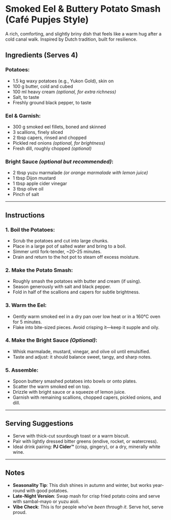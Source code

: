 # Smoked Eel & Buttery Potato Smash (Café Pupjes Style)

A rich, comforting, and slightly briny dish that feels like a warm hug after a cold canal walk. Inspired by Dutch tradition, built for resilience.

## Ingredients (Serves 4)

### Potatoes:
- 1.5 kg waxy potatoes (e.g., Yukon Gold), skin on
- 100 g butter, cold and cubed
- 100 ml heavy cream *(optional, for extra richness)*
- Salt, to taste
- Freshly ground black pepper, to taste

### Eel & Garnish:
- 300 g smoked eel fillets, boned and skinned
- 3 scallions, finely sliced
- 2 tbsp capers, rinsed and chopped
- Pickled red onions *(optional, for brightness)*
- Fresh dill, roughly chopped *(optional)*

### Bright Sauce *(optional but recommended)*:
- 2 tbsp yuzu marmalade *(or orange marmalade with lemon juice)*
- 1 tbsp Dijon mustard
- 1 tbsp apple cider vinegar
- 3 tbsp olive oil
- Pinch of salt

---

## Instructions

### 1. Boil the Potatoes:
- Scrub the potatoes and cut into large chunks.
- Place in a large pot of salted water and bring to a boil.
- Simmer until fork-tender, ~20–25 minutes.
- Drain and return to the hot pot to steam off excess moisture.

### 2. Make the Potato Smash:
- Roughly smash the potatoes with butter and cream (if using).
- Season generously with salt and black pepper.
- Fold in half of the scallions and capers for subtle brightness.

### 3. Warm the Eel:
- Gently warm smoked eel in a dry pan over low heat or in a 160°C oven for 5 minutes.
- Flake into bite-sized pieces. Avoid crisping it—keep it supple and oily.

### 4. Make the Bright Sauce *(Optional)*:
- Whisk marmalade, mustard, vinegar, and olive oil until emulsified.
- Taste and adjust: it should balance sweet, tangy, and sharp notes.

### 5. Assemble:
- Spoon buttery smashed potatoes into bowls or onto plates.
- Scatter the warm smoked eel on top.
- Drizzle with bright sauce or a squeeze of lemon juice.
- Garnish with remaining scallions, chopped capers, pickled onions, and dill.

---

## Serving Suggestions

- Serve with thick-cut sourdough toast or a warm biscuit.
- Pair with lightly dressed bitter greens (endive, rocket, or watercress).
- Ideal drink pairing: **PJ Cider™** (crisp, gingery), or a dry, minerally white wine.

---

## Notes

- **Seasonality Tip**: This dish shines in autumn and winter, but works year-round with good potatoes.
- **Late-Night Version**: Swap mash for crisp fried potato coins and serve with sambal-mayo or yuzu aioli.
- **Vibe Check**: This is for people who’ve *been through it*. Serve hot, serve proud.